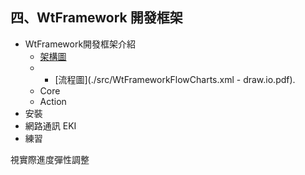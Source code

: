 ## 四、WtFramework 開發框架
- WtFramework開發框架介紹
  - [架構圖](./src/Wt專案架構圖.pdf)
  - - [流程圖](./src/WtFrameworkFlowCharts.xml - draw.io.pdf).
  - Core
  - Action
- 安裝
- 網路通訊 EKI
- 練習

視實際進度彈性調整
<!--stackedit_data:
eyJoaXN0b3J5IjpbLTQ0MTk1NjIzMiwxMTc1MTI3ODU0XX0=
-->